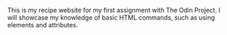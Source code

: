 This is my recipe website for my first assignment with The Odin Project. I will showcase my knowledge of basic HTML commands, such as using elements and attributes.